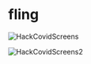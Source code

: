 # fling

![HackCovidScreens](https://user-images.githubusercontent.com/45264530/80307825-24a2cc00-87e9-11ea-91af-c35fdcdcb30f.png)

![HackCovidScreens2](https://user-images.githubusercontent.com/45264530/80307837-3ab08c80-87e9-11ea-886d-8470b9e7dfb7.png)

